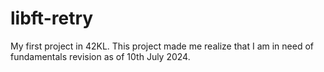 # libft-retry
My first project in 42KL. This project made me realize that I am in need of fundamentals revision as of 10th July 2024.
